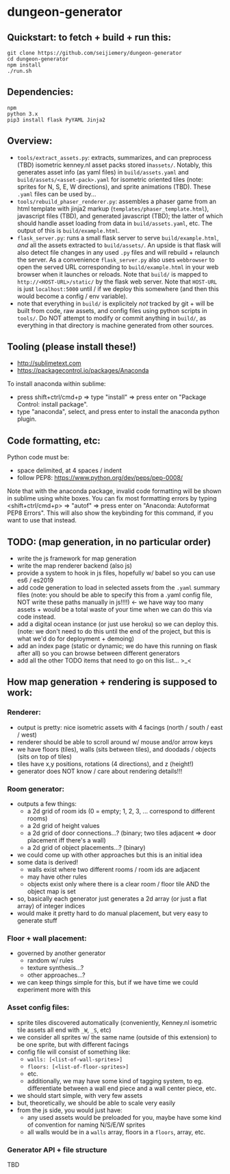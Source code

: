 # dungeon-generator

## Quickstart: to fetch + build + run this:

    git clone https://github.com/seijiemery/dungeon-generator
    cd dungeon-generator
    npm install
    ./run.sh

## Dependencies:

    npm
    python 3.x
    pip3 install flask PyYAML Jinja2

## Overview:

- `tools/extract_assets.py`: extracts, summarizes, and can preprocess (TBD) isometric kenney.nl asset packs stored in`assets/`. Notably, this generates asset info (as yaml files) in `build/assets.yaml` and `build/assets/<asset-pack>.yaml` for isometric oriented tiles (note: sprites for N, S, E, W directions), and sprite animations (TBD). These `.yaml` files can be used by...
- `tools/rebuild_phaser_renderer.py`: assembles a phaser game from an html template with jinja2 markup (`templates/phaser_template.html`), javascript files (TBD), and generated javascript (TBD); the latter of which should handle asset loading from data in `build/assets.yaml`, etc. The output of this is `build/example.html`.
- `flask_server.py`: runs a small flask server to serve `build/example.html`, *and* all the assets extracted to `build/assets/`. An upside is that flask will also detect file changes in any used `.py` files and will rebuild + relaunch the server. As a convenience `flask_server.py` also uses `webbrowser` to open the served URL corresponding to `build/example.html` in your web browser when it launches or reloads. Note that `build/` is mapped to `http://<HOST-URL>/static/` by the flask web server. Note that `HOST-URL` is just `localhost:5000` until / if we deploy this somewhere (and then this would become a config / env variable).
- note that everything in `build/` is explicitely *not* tracked by git + will be built from code, raw assets, and config files using python scripts in `tools/`. Do NOT attempt to modify or commit anything in `build/`, as everything in that directory is machine generated from other sources.

## Tooling (please install these!)

- http://sublimetext.com
- https://packagecontrol.io/packages/Anaconda

To install anaconda within sublime:

- press shift+ctrl/cmd+p => type "install" => press enter on "Package Control: install package".
- type "anaconda", select, and press enter to install the anaconda python plugin.

## Code formatting, etc:

Python code must be:

- space delimited, at 4 spaces / indent
- follow PEP8: https://www.python.org/dev/peps/pep-0008/

Note that with the anaconda package, invalid code formatting will be shown in sublime using white boxes. You can fix most formatting errors by typing <shift+ctrl/cmd+p> => "autof" => press enter on "Anaconda: Autoformat PEP8 Errors". This will also show the keybinding for this command, if you want to use that instead.

## TODO: (map generation, in no particular order)

- write the js framework for map generation
- write the map renderer backend (also js)
- provide a system to hook in js files, hopefully w/ babel so you can use es6 / es2019
- add code generation to load in selected assets from the `.yaml` summary files (note: you should be able to specify this from a .yaml config file, NOT write these paths manually in js!!!!) <- we have way too many assets + would be a total waste of your time when we can do this via code instead.
- add a digital ocean instance (or just use heroku) so we can deploy this. (note: we don't need to do this until the end of the project, but this is what we'd do for deployment + demoing)
- add an index page (static or dynamic; we do have this running on flask after all) so you can browse between different generators
- add all the other TODO items that need to go on this list... >_<

## How map generation + rendering is supposed to work:

### Renderer:

- output is pretty: nice isometric assets with 4 facings (north / south / east / west)
- renderer should be able to scroll around w/ mouse and/or arrow keys
- we have floors (tiles), walls (sits between tiles), and doodads / objects (sits on top of tiles)
- tiles have x,y positions, rotations (4 directions), and z (height!)
- generator does NOT know / care about rendering details!!!

### Room generator:

- outputs a few things:
    - a 2d grid of room ids (0 = empty; 1, 2, 3, ... correspond to different rooms)
    - a 2d grid of height values
    - a 2d grid of door connections...? (binary; two tiles adjacent => door placement iff there's a wall)
    - a 2d grid of object placements...? (binary)
- we could come up with other approaches but this is an initial idea
- some data is derived!
    - walls exist where two different rooms / room ids are adjacent
    - may have other rules
    - objects exist only where there is a clear room / floor tile AND the object map is set
- so, basically each generator just generates a 2d array (or just a flat array) of integer indices
- would make it pretty hard to do manual placement, but very easy to generate stuff

### Floor + wall placement:

- governed by another generator
    - random w/ rules
    - texture synthesis...?
    - other approaches...?
- we can keep things simple for this, but if we have time we could experiment more with this

### Asset config files:

- sprite tiles discovered automatically (conveniently, Kenney.nl isometric tile assets all end with `_W`, `_S`, etc)
- we consider all sprites w/ the same name (outside of this extension) to be one sprite, but with different facings
- config file will consist of something like:
    - `walls: [<list-of-wall-sprites>]`
    - `floors: [<list-of-floor-sprites>]`
    - etc.
    - additionally, we may have some kind of tagging system, to eg. differentiate between a wall end piece and a wall center piece, etc.
- we should start simple, with very few assets
- but, theoretically, we should be able to scale very easily
- from the js side, you would just have:
    - any used assets would be preloaded for you, maybe have some kind of convention for naming N/S/E/W sprites
    - all walls would be in a `walls` array, floors in a `floors`, array, etc.

### Generator API + file structure

TBD


